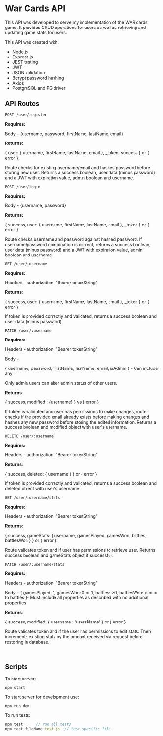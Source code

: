 # War Cards API

This API was developed to serve my implementation of the WAR cards game. It provides CRUD operations for users as well as retrieving and updating game stats for users.

This API was created with:
- Node.js
- Express.js
- JEST testing
- JWT
- JSON validation
- Bcrypt password hashing
- Axios
- PostgreSQL and PG driver

## API Routes

    POST /user/register

**Requires:**

Body - {username, password, firstName, lastName, email}

**Returns:** 

{ user: { username, firstName, lastName, email }, _token, success } or { error }

Route checks for existing username/email and hashes password before storing new user. Returns a success boolean, user data (minus password) and a JWT with expiration value, admin boolean and username.


    POST /user/login

**Requires:**

Body - {username, password}

**Returns:** 

{ success, user: { username, firstName, lastName, email }, _token } or { error }

Route checks username and password against hashed password. If username/password combination is correct, returns a success boolean, user data (minus password) and a JWT with expiration value, admin boolean and username


    GET /user/:username

**Requires:**

Headers - authorization: "Bearer tokenString"

**Returns**: 

{ success, user: { username, firstName, lastName, email }, _token } or { error }

If token is provided correctly and validated, returns a success boolean and user data (minus password)


    PATCH /user/:username

**Requires:**

Headers - authorization: "Bearer tokenString"

Body - 

{ username, password, firstName, lastName, email, isAdmin } - Can include any

Only admin users can alter admin status of other users.

**Returns** 

{ success, modified : {username} } vs { error }

If token is validated and user has permissions to make changes, route checks if the provided email already exists before making changes and hashes any new password before storing the edited information. Returns a success boolean and modified object with user's username.


    DELETE /user/:username

**Requires:**

Headers - authorization: "Bearer tokenString"

**Returns**: 

{ success, deleted: { username } } or { error }

If token is provided correctly and validated, returns a success boolean and deleted object with user's username


    GET /user/:username/stats

**Requires:**

Headers - authorization: "Bearer tokenString"

**Returns**: 

{ success, gameStats: { username, gamesPlayed, gamesWon, battles, battlesWon } } or { error }

Route validates token and if user has permissions to retrieve user. Returns success boolean and gameStats object if successful.


    PATCH /user/:username/stats

**Requires:**

Headers - authorization: "Bearer tokenString"

Body - { gamesPlayed: 1, gamesWon: 0 or 1, battles: >0, battlesWon: > or = to battles }- Must include all properties as described with no additional properties

**Returns**: 

{ success, modified: { username : 'usersName' } or { error }

Route validates token and if the user has permissions to edit stats. Then increments existing stats by the amount received via request before restoring in database.

<br>

## Scripts
To start server:
```js
npm start
```

To start server for development use:
```js
npm run dev
```

To run tests:
```js
npm test      // run all tests
npm test fileName.test.js  // test specific file
```
